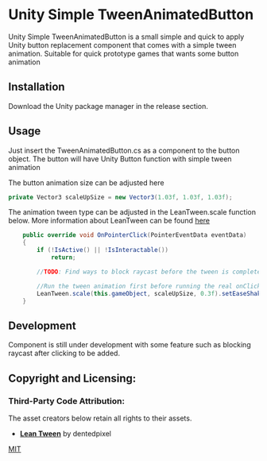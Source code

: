 # Unity Simple TweenAnimatedButton

Unity Simple TweenAnimatedButton is a small simple and quick to apply Unity button replacement component that comes with a simple tween animation. 
Suitable for quick prototype games that wants some button animation

## Installation

Download the Unity package manager in the release section.

## Usage

Just insert the TweenAnimatedButton.cs as a component to the button object. The button will have Unity Button function with simple tween animation

The button animation size can be adjusted here
```csharp
private Vector3 scaleUpSize = new Vector3(1.03f, 1.03f, 1.03f);

```

The animation tween type can be adjusted in the LeanTween.scale function below. More information about LeanTween can be found [here](https://dentedpixel.com/LeanTweenDocumentation/classes/LeanTween.html)
```csharp
    public override void OnPointerClick(PointerEventData eventData)
    {
        if (!IsActive() || !IsInteractable())
            return;

        //TODO: Find ways to block raycast before the tween is complete

        //Run the tween animation first before running the real onClick
        LeanTween.scale(this.gameObject, scaleUpSize, 0.3f).setEaseShake().setOnComplete(OnCompleteClickAnimation);
    }
```

## Development
Component is still under development with some feature such as blocking raycast after clicking to be added.

## Copyright and Licensing:

### Third-Party Code Attribution:
The asset creators below retain all rights to their assets.

- **[Lean Tween](https://github.com/dentedpixel/LeanTween)** by dentedpixel

[MIT](https://choosealicense.com/licenses/mit/)
